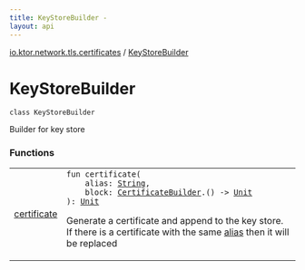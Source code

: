 ```yaml
---
title: KeyStoreBuilder - 
layout: api
---
```


<div class='api-docs-breadcrumbs'><a href="../index.html">io.ktor.network.tls.certificates</a> / <a href="./index.html">KeyStoreBuilder</a></div>

# KeyStoreBuilder

<div class="signature"><code><span class="keyword">class </span><span class="identifier">KeyStoreBuilder</span></code></div>

Builder for key store

### Functions

<table class="api-docs-table">
<tbody>
<tr>
<td markdown="1">

<a href="certificate.html">certificate</a>


</td>
<td markdown="1">
<div class="signature"><code><span class="keyword">fun </span><span class="identifier">certificate</span><span class="symbol">(</span><br/>&nbsp;&nbsp;&nbsp;&nbsp;<span class="parameterName" id="io.ktor.network.tls.certificates.KeyStoreBuilder$certificate(kotlin.String, kotlin.Function1((io.ktor.network.tls.certificates.CertificateBuilder, kotlin.Unit)))/alias">alias</span><span class="symbol">:</span>&nbsp;<a href="https://kotlinlang.org/api/latest/jvm/stdlib/kotlin/-string/index.html"><span class="identifier">String</span></a><span class="symbol">, </span><br/>&nbsp;&nbsp;&nbsp;&nbsp;<span class="parameterName" id="io.ktor.network.tls.certificates.KeyStoreBuilder$certificate(kotlin.String, kotlin.Function1((io.ktor.network.tls.certificates.CertificateBuilder, kotlin.Unit)))/block">block</span><span class="symbol">:</span>&nbsp;<a href="../-certificate-builder/index.html"><span class="identifier">CertificateBuilder</span></a><span class="symbol">.</span><span class="symbol">(</span><span class="symbol">)</span>&nbsp;<span class="symbol">-&gt;</span>&nbsp;<a href="https://kotlinlang.org/api/latest/jvm/stdlib/kotlin/-unit/index.html"><span class="identifier">Unit</span></a><br/><span class="symbol">)</span><span class="symbol">: </span><a href="https://kotlinlang.org/api/latest/jvm/stdlib/kotlin/-unit/index.html"><span class="identifier">Unit</span></a></code></div>

Generate a certificate and append to the key store.
If there is a certificate with the same <a href="certificate.html#io.ktor.network.tls.certificates.KeyStoreBuilder$certificate(kotlin.String, kotlin.Function1((io.ktor.network.tls.certificates.CertificateBuilder, kotlin.Unit)))/alias">alias</a> then it will be replaced


</td>
</tr>
</tbody>
</table>
